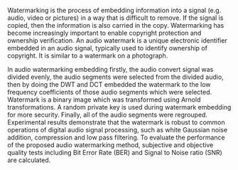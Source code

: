 Watermarking is the process of embedding information into a signal (e.g. audio, video or pictures) 
in a way that is difficult to remove. If the signal is copied, then the information is also carried in the 
copy. Watermarking has become increasingly important to enable copyright protection and 
ownership verification. An audio watermark is a unique electronic identifier embedded in an audio 
signal, typically used to identify ownership of copyright. It is similar to a watermark on a 
photograph.  
  
  In audio watermarking embedding firstly, the audio convert signal was divided evenly, the audio 
segments were selected from the divided audio, then by doing the DWT and DCT embedded the 
watermark to the low frequency coefficients of those audio segments which were selected. 
Watermark is a binary image which was transformed using Arnold transformations. A random 
private key is used during watermark embedding for more security. Finally, all of the audio 
segments were regrouped. Experimental results demonstrate that the watermark is robust to 
common operations of digital audio signal processing, such as white Gaussian noise addition, 
compression and low pass filtering. To evaluate the performance of the proposed audio 
watermarking method, subjective and objective quality tests including Bit Error Rate (BER) and 
Signal to Noise ratio (SNR) are calculated.
